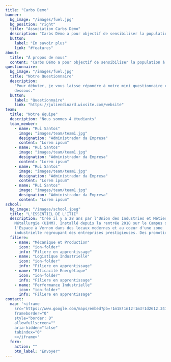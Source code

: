 ```yaml
---
title: "Carbs Demo"
banner:
  bg_image: "/images/fuel.jpg"
  bg_position: "right"
  title: "Association Carbs Demo"
  description: "Carbs Démo a pour objectif de sensibiliser la population à l’utilisation de carburant plus propre et plus vert pour la nature tel que le superéthanol E85"
  button:
    label: "En savoir plus"
    link: "#features"
about:
  title: "À propos de nous"
  content: "Carbs Démo a pour objectif de sensibiliser la population à l’utilisation de carburant plus propre et plus vert pour la nature tel que le superéthanol E85 afin de remplacer, à terme, l’utilisation des énergies fossiles. ​ Cela a de nombreux avantages, principalement son coût ! En effet, produit en France grâce à l'agriculture, le biocarburant est une excellente alternative pour sortir des énergies liées au pétrole, et donc de ne plus dépendre de son évolution tarifaire. ​ Pour ce faire, nous allons mettre en place un simulateur interactif. Sur deux écrans distincts apparaîtront les indicateurs importants liés, d’un côté, au bioéthanol, de l’autre au SP-95."
questionnaire:
  bg_image: "/images/fuel.jpg"
  title: "Notre Questionnaire"
  description:
    "Pour débuter, je vous laisse répondre à notre mini questionnaire ci
    dessous."
  button:
    label: "Questionnaire"
    link: "https://juliendinard.wixsite.com/website"
team:
  title: "Notre équipe"
  description: "Nous sommes 4 étudiants"
  team_member:
    - name: "Rui Santos"
      image: "images/team/team1.jpg"
      designation: "Administrador da Empresa"
      content: "Lorem ipsum"
    - name: "Rui Santos"
      image: "images/team/team1.jpg"
      designation: "Administrador da Empresa"
      content: "Lorem ipsum"
    - name: "Rui Santos"
      image: "images/team/team1.jpg"
      designation: "Administrador da Empresa"
      content: "Lorem ipsum"
    - name: "Rui Santos"
      image: "images/team/team1.jpg"
      designation: "Administrador da Empresa"
      content: "Lorem ipsum"
school:
  bg_image: "/images/school.jpeg"
  title: "L'ESSENTIEL DE L'ITII"
  description: "Créé il y a 28 ans par l'Union des Industries et Métiers de la
    Métallurgie (UIMM). Installé depuis la rentrée 2018 sur le Campus de
    l'Espace à Vernon dans des locaux modernes et au coeur d'une zone
    industrielle regroupant des entreprises prestigieuses. Des promotions de 32 apprentis maximum par an. Un réseau de plus de 450 ingénieurs en activité"
  filiere:
    - name: "Mécanique et Production"
      icon: "ion-folder"
      info: "Filiere en apprentissage"
    - name: "Logistique Industrielle"
      icon: "ion-folder"
      info: "Filiere en apprentissage"
    - name: "Efficacité Energétique"
      icon: "ion-folder"
      info: "Filiere en apprentissage"
    - name: "Performance Industrielle"
      icon: "ion-folder"
      info: "Filiere en apprentissage"
contact:
  map: '<iframe
    src="https://www.google.com/maps/embed?pb=!1m18!1m12!1m3!1d2612.341670368149!2d1.4922691156829022!3d49.099149279311824!2m3!1f0!2f0!3f0!3m2!1i1024!2i768!4f13.1!3m3!1m2!1s0x47e6c95bd9f52f49%3A0x944a4ed6ba61e11c!2s24%20Route%20de%20Magny%2C%2027200%20Vernon!5e0!3m2!1sfr!2sfr!4v1610118150659!5m2!1sfr!2sfr"
    frameborder="0"
    style="border: 0"
    allowfullscreen=""
    aria-hidden="false"
    tabindex="0"
    ></iframe>'
  form:
    action: ""
    btn_label: "Envoyer"
---
```


